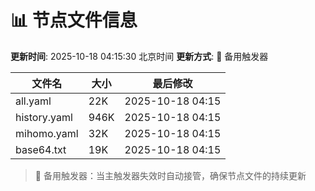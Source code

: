 # 📊 节点文件信息

**更新时间**: 2025-10-18 04:15:30 北京时间
**更新方式**: 🔄 备用触发器

| 文件名 | 大小 | 最后修改 |
|--------|------|----------|
| all.yaml | 22K | 2025-10-18 04:15 |
| history.yaml | 946K | 2025-10-18 04:15 |
| mihomo.yaml | 32K | 2025-10-18 04:15 |
| base64.txt | 19K | 2025-10-18 04:15 |

> 🔄 备用触发器：当主触发器失效时自动接管，确保节点文件的持续更新
